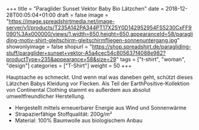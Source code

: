 +++
title = "Paraglider Sunset Vektor Baby Bio Lätzchen"
date = 2018-12-28T00:05:04+01:00
draft = false
image = "https://image.spreadshirtmedia.net/image-server/v1/products/T235A142PA344PT17X25Y0D142952954FS5230CxFF9090%3Ax000000/views/1,width=650,height=650,appearanceId=58/paragliding-motiv-shirt-gleitschirm-gleitschirmfliegen-sonnenuntergang.jpg"
showonlyimage = false
shopurl = "https://shop.spreadshirt.de/paragliding-stuff/paraglider+sunset+vektor-A5a4cec54c805637f4088e982?productType=235&appearance=58&size=29"
tags = ["t-shirt", "woman", "design"]
categories = ["T-Shirt"]
weight = 50
+++

Hauptsache es schmeckt. Und wenn mal was daneben geht, sch&#xFC;tzt dieses L&#xE4;tzchen Babys Kleidung vor Flecken. Als Teil der EarthPositive-Kollektion von Continental Clothing stammt es au&#xDF;erdem aus absolut umweltfreundlicher Herstellung.
<ul class="listMCE"><li>
Hergestellt mittels erneuerbarer Energie aus Wind und Sonnenw&#xE4;rme
</li><li>
Strapazierf&#xE4;hige Stoffqualit&#xE4;t: 200g/m&#xB2;
</li><li>
Material: 100% Baumwolle aus biologischem Anbau
</li></ul>